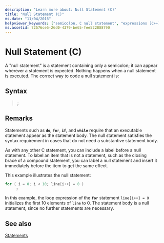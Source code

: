 ```yaml
---
description: "Learn more about: Null Statement (C)"
title: "Null Statement (C)"
ms.date: "11/04/2016"
helpviewer_keywords: ["semicolon, C null statement", "expressions [C++], null", "null statement", "null values, expressions"]
ms.assetid: 72576ce6-26d0-4379-be65-fee522088790
---
```

# Null Statement (C)

A "null statement" is a statement containing only a semicolon; it can appear wherever a statement is expected. Nothing happens when a null statement is executed. The correct way to code a null statement is:

## Syntax

> **;**

## Remarks

Statements such as **`do`**, **`for`**, **`if`**, and **`while`** require that an executable statement appear as the statement body. The null statement satisfies the syntax requirement in cases that do not need a substantive statement body.

As with any other C statement, you can include a label before a null statement. To label an item that is not a statement, such as the closing brace of a compound statement, you can label a null statement and insert it immediately before the item to get the same effect.

This example illustrates the null statement:

```C
for ( i = 0; i < 10; line[i++] = 0 )
     ;
```

In this example, the loop expression of the **`for`** statement `line[i++] = 0` initializes the first 10 elements of `line` to 0. The statement body is a null statement, since no further statements are necessary.

## See also

[Statements](../c-language/statements-c.md)
